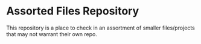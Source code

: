 # Assorted Files Repository

This repository is a place to check in an assortment of smaller files/projects that may not warrant their own repo.
